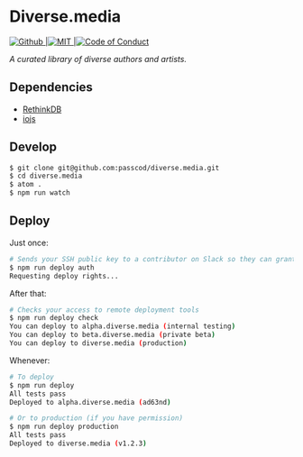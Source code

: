 # Diverse.media

[![Github |](https://img.shields.io/github/tag/passcod/diverse.media.svg?style=flat-square)](https://github.com/passcod/diverse.media)[![ MIT |](https://img.shields.io/badge/license-MIT-blue.svg?style=flat-square)](http://passcod.mit-license.org)[![ Code of Conduct](https://img.shields.io/badge/contributor-covenant-123456.svg?style=flat-square)](http://contributor-covenant.org/version/1/1/0/)

_A curated library of diverse authors and artists._

## Dependencies

- [RethinkDB](http://rethinkdb.com)
- [iojs](http://iojs.org/)

## Develop

```bash
$ git clone git@github.com:passcod/diverse.media.git
$ cd diverse.media
$ atom .
$ npm run watch
```

## Deploy

Just once:

```bash
# Sends your SSH public key to a contributor on Slack so they can grant access
$ npm run deploy auth
Requesting deploy rights...
```

After that:

```bash
# Checks your access to remote deployment tools
$ npm run deploy check
You can deploy to alpha.diverse.media (internal testing)
You can deploy to beta.diverse.media (private beta)
You can deploy to diverse.media (production)
```

Whenever:

```bash
# To deploy
$ npm run deploy
All tests pass
Deployed to alpha.diverse.media (ad63nd)

# Or to production (if you have permission)
$ npm run deploy production
All tests pass
Deployed to diverse.media (v1.2.3)
```
